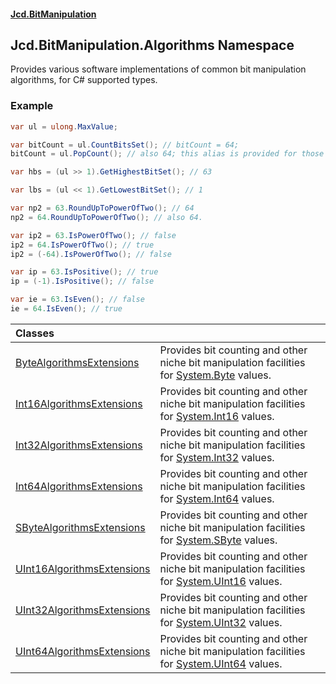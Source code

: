 #### [Jcd.BitManipulation](index 'index')

## Jcd.BitManipulation.Algorithms Namespace

Provides various software implementations of common bit manipulation
algorithms, for C# supported types.

### Example

```csharp
var ul = ulong.MaxValue;

var bitCount = ul.CountBitsSet(); // bitCount = 64;
bitCount = ul.PopCount(); // also 64; this alias is provided for those who like the assembly language term.

var hbs = (ul >> 1).GetHighestBitSet(); // 63

var lbs = (ul << 1).GetLowestBitSet(); // 1

var np2 = 63.RoundUpToPowerOfTwo(); // 64
np2 = 64.RoundUpToPowerOfTwo(); // also 64.

var ip2 = 63.IsPowerOfTwo(); // false
ip2 = 64.IsPowerOfTwo(); // true
ip2 = (-64).IsPowerOfTwo(); // false

var ip = 63.IsPositive(); // true
ip = (-1).IsPositive(); // false

var ie = 63.IsEven(); // false
ie = 64.IsEven(); // true
```

| Classes | |
| :--- | :--- |
| [ByteAlgorithmsExtensions](Jcd.BitManipulation.Algorithms.ByteAlgorithmsExtensions 'Jcd.BitManipulation.Algorithms.ByteAlgorithmsExtensions') | Provides bit counting and other niche bit manipulation facilities for [System.Byte](https://docs.microsoft.com/en-us/dotnet/api/System.Byte 'System.Byte') values. |
| [Int16AlgorithmsExtensions](Jcd.BitManipulation.Algorithms.Int16AlgorithmsExtensions 'Jcd.BitManipulation.Algorithms.Int16AlgorithmsExtensions') | Provides bit counting and other niche bit manipulation facilities for [System.Int16](https://docs.microsoft.com/en-us/dotnet/api/System.Int16 'System.Int16') values. |
| [Int32AlgorithmsExtensions](Jcd.BitManipulation.Algorithms.Int32AlgorithmsExtensions 'Jcd.BitManipulation.Algorithms.Int32AlgorithmsExtensions') | Provides bit counting and other niche bit manipulation facilities for [System.Int32](https://docs.microsoft.com/en-us/dotnet/api/System.Int32 'System.Int32') values. |
| [Int64AlgorithmsExtensions](Jcd.BitManipulation.Algorithms.Int64AlgorithmsExtensions 'Jcd.BitManipulation.Algorithms.Int64AlgorithmsExtensions') | Provides bit counting and other niche bit manipulation facilities for [System.Int64](https://docs.microsoft.com/en-us/dotnet/api/System.Int64 'System.Int64') values. |
| [SByteAlgorithmsExtensions](Jcd.BitManipulation.Algorithms.SByteAlgorithmsExtensions 'Jcd.BitManipulation.Algorithms.SByteAlgorithmsExtensions') | Provides bit counting and other niche bit manipulation facilities for [System.SByte](https://docs.microsoft.com/en-us/dotnet/api/System.SByte 'System.SByte') values. |
| [UInt16AlgorithmsExtensions](Jcd.BitManipulation.Algorithms.UInt16AlgorithmsExtensions 'Jcd.BitManipulation.Algorithms.UInt16AlgorithmsExtensions') | Provides bit counting and other niche bit manipulation facilities for [System.UInt16](https://docs.microsoft.com/en-us/dotnet/api/System.UInt16 'System.UInt16') values. |
| [UInt32AlgorithmsExtensions](Jcd.BitManipulation.Algorithms.UInt32AlgorithmsExtensions 'Jcd.BitManipulation.Algorithms.UInt32AlgorithmsExtensions') | Provides bit counting and other niche bit manipulation facilities for [System.UInt32](https://docs.microsoft.com/en-us/dotnet/api/System.UInt32 'System.UInt32') values. |
| [UInt64AlgorithmsExtensions](Jcd.BitManipulation.Algorithms.UInt64AlgorithmsExtensions 'Jcd.BitManipulation.Algorithms.UInt64AlgorithmsExtensions') | Provides bit counting and other niche bit manipulation facilities for [System.UInt64](https://docs.microsoft.com/en-us/dotnet/api/System.UInt64 'System.UInt64') values. |

